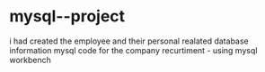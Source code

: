 # mysql--project
i had created the employee and their personal realated database information mysql code for the company recurtiment - using mysql workbench 

